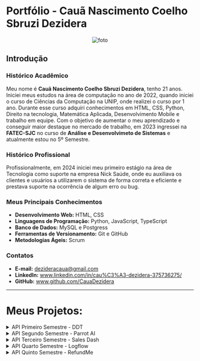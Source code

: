 #  Portfólio - Cauã Nascimento Coelho Sbruzi Dezidera

<p align="center">
  <img src="https://github.com/user-attachments/assets/dce3a41e-098e-4853-887f-da4c8229fb3c" alt="foto">
</p>

##  Introdução

### Histórico Acadêmico
Meu nome é **Cauã Nascimento Coelho Sbruzi Dezidera**, tenho 21 anos. Iniciei meus estudos na área de computação no ano de 2022, quando iniciei o curso de Ciências da Computação na UNIP, onde realizei o curso por 1 ano. Durante esse curso adquiri conhecimentos em HTML, CSS, Python, Direito na tecnologia, Matemática Aplicada, Desenvolvimento Mobile e trabalho em equipe. Com o objetivo de aumentar o meu aprendizado e conseguir maior destaque no mercado de trabalho, em 2023 ingressei na **FATEC-SJC** no curso de **Análise e Desenvolvimeto de Sistemas** e atualmente estou no 5º Semestre.



### Histórico Profissional
Profissionalmente, em 2024 iniciei meu primeiro estágio na área de Tecnologia como suporte  na empresa Nick Saúde, onde eu auxiliava os clientes e usuários a utilizarem o sistema de forma correta e eficiente e prestava suporte na ocorrência de algum erro ou bug.



### Meus Principais Conhecimentos

- **Desenvolvimento Web:** HTML, CSS 
- **Linguagens de Programação:** Python, JavaScript, TypeScript
- **Banco de Dados:** MySQL e Postgress
- **Ferramentas de Versionamento:** Git e GitHub  
- **Metodologias Ágeis:** Scrum   


### Contatos

- **E-mail:** dezideracaua@gmail.com  
- **LinkedIn:** www.linkedin.com/in/cau%C3%A3-dezidera-375736275/
- **GitHub:** www.github.com/CauaDezidera

-----

# Meus Projetos:  
<details>
<summary> API Primeiro Semestre - DDT </summary>

### Empresa Interna - FATEC 

- **Professor P2** - Antônio Egydio São Thiago Graça
- **Professor M2** - Jean Carlos Lourenço Costa

### Problema  
Sempre que um novo colaborador sem familiaridade com o Método Scrum é contratado, torna-se necessário que alguém com mais experiência na equipe explique os conceitos de forma clara e acessível. Esse processo acaba consumindo o tempo do profissional experiente, que poderia estar dedicado a outras atividades pertinentes à sua função principal.

### Solução  
Com o objetivo de solucionar essa dificuldade, foi criado um sistema web interativo que apresenta os conceitos e fundamentos do Método Scrum de forma prática, dinâmica e acessível, utilizando exemplos, fluxogramas, simulações, vídeos explicativos, trilhas de aprendizagem, uma tabela de avaliação do Dev Team baseada no método PACER, além de um sistema para avaliar o conhecimento adquirido. Essa ferramenta possibilita que os usuários compreendam e apliquem o Scrum em situações reais, com um conteúdo consistente, promovendo um aprendizado mais envolvente e eficiente.

[**Link do GitHub**](https://github.com/CauaDezidera/DDT-1-Bim)

  <p align="center">
    <br>
    <img src="https://github.com/user-attachments/assets/0e6d4387-f976-4c3f-8e43-333ae010a3ab" alt="foto">
  </p>



## Tecnologias Utilizadas  
- **Frontend:** HTML, CSS, Bootstrap  
- **Backend:** Python, Flask  
- **Ferramentas:** Trello, Figma, VS Code, Canva
- **Documentação:** GitHub  

## Minhas Contribuições  
Neste projeto atuei como Dev Team no desenvolvimento da aplicação web utilizando **HTML, CSS e Bootstrap** para o FrontEnd, resultando em uma aplicação responsível para diversos dispositivos. Fui responsável como desenvolvedor FrontEnd no projeto e responsável por realizar protótipos no Figma, desenvolver a página de Artefatos da metodologia Scrum, junto de seus componentes, harmonização e responsividade da página.

## Hard Skills  
- Desenvolvimento de interfaces responsivas com **HTML, CSS e Bootstrap** - Uso com autonomia
- Ferramentas de Design: **Figma** - Uso com autonomia
- Controle de Versionamento com **GitHub**  - Uso com autonomia 
- Organização e gerenciamento de tarefas com **Trello**  - Uso com autonomia

## Soft Skills  
Durante esse projeto aprendi muito com a Metodologia Scrum e como ela auxilia no trabalho em equipe, como as divisões de cargo e tarefas durante o processo de desenvolvimento. Também aprendi muito sobre comunicação e trabalho em equipe tanto com meus colegas de grupo, quanto com os professores orientadores, o que serviu de grande ajuda para um ótimo aprendizado.

</details>

<details>
<summary>  API Segundo Semestre - Parrot AI  </summary>
  
### Empresa Interna - FATEC 

- **Professor P2** - Giuliano Araujo Bertoti
- **Professor M2** - Claudio Etelvino de Lima

### Problema  
Muitas empresas enfrentam o desafio de administrar grandes quantidades de documentos e dados. O processo de encontrar informações pontuais nesses arquivos pode ser ineficiente e consumir bastante tempo. Este projeto propõe o desenvolvimento de uma ferramenta baseada em um chatbot inteligente, capaz de facilitar a busca e a extração de informações de forma rápida e assertiva.

### Solução  
Para este problema, criamos oParrot AI é um chatbot desenvolvido para desktop, utilizando Java em conjunto com a biblioteca LangChain4j. O sistema foi projetado para interpretar o conteúdo de arquivos carregados pelo usuário e responder a perguntas com base nessas informações. Seu principal objetivo é tornar o acesso a dados específicos mais rápido, prático e inteligente. A aplicação conta com um sistema de cadastro de usuários, garantindo um controle eficaz de acesso, além de uma interface intuitiva para facilitar a utilização do usuário

[**Link do GitHub**](https://github.com/C0demain/ParrotAI)


### Tecnologias Utilizadas

| Tecnologias      | Finalidade Principal |
|------------------|----------------------|
| **Java (Swing)** | Utilizado para o desenvolvimento da interface gráfica da aplicação desktop, proporcionando uma experiência visual simples e interativa para o usuário. |
| **LangChain4j**  | Biblioteca utilizada para conectar o chatbot a modelos de linguagem natural, permitindo a análise e extração de informações relevantes a partir dos arquivos fornecidos pelo usuário. |
| **MySQL**        | Banco de dados relacional responsável pelo armazenamento seguro dos dados dos usuários, incluindo credenciais, histórico de interações e preferências do sistema. |
| **Gradle**       | Sistema de automação de builds utilizado para gerenciamento de dependências, configuração do ambiente de desenvolvimento e empacotamento da aplicação. |


## Minhas Contribuições 
Neste projeto, atuei como integrante do Dev Team no desenvolvimento da aplicação desktop, sendo responsável pela criação da tela de login com Java e a biblioteca Swing. Desenvolvi uma interface intuitiva e de fácil utilização, com foco na experiência do usuário desde o primeiro acesso ao sistema. Além de garantir a funcionalidade esperada, também trabalhei aspectos visuais para tornar a tela esteticamente agradável e organizada, contribuindo para uma apresentação mais profissional e coerente com o restante da aplicação.

## Hard Skills  
- Desenvolvimento de interfaces desktop utilizando Java com a biblioteca Swing — uso com autonomia.
- Usabilidade e design intuitivo para melhorar a experiência do usuário - faço com autonomia.
- Aplicação de conceitos de design visual para criar interfaces esteticamente agradáveis e organizadas - faço com autonomia.
- Figma e Canva para a criação de protótipos e apresentações visuais para entendimento do projeto - faço com autonomia.


## Soft Skills 
Durante o desenvolvimento do projeto, desenvolvi habilidades sólidas de trabalho em equipe, colaborando de forma eficiente com outros membros do Dev Team para alcançar os objetivos do produto. Participando de reuniões diárias, planejamento e revisões, propondo sempre uma estética simplificada e organizada, com relação aos pritótipos criados, em que o usuário ficaria confortável em utilizar e que se integrasse de forma coerente com a tela de login em que realizei. Além disso, mantive o foco na entrega de soluções que integram usabilidade e estética, sempre considerando o feedback do time para melhorar a experiência do usuário final.

</details>




<details>
<summary>  API Terceiro Semestre - Sales Dash </summary>

### Empresa Parceira - Pro4Tech

- **Professor P2** - Fernando Masanori Ashikaga
- **Professor M2** - Claudio Etelvino de Lima 

### Problema 
Organizações do setor de vendas costumam enfrentar dificuldades na administração de comissões, sobretudo quando lidam com diversos tipos de vendas e diferentes critérios de remuneração. Realizar esses cálculos manualmente pode resultar em falhas, retrabalho e diminuição da eficiência operacional.


### Solução
Para solucionar este problema, desenvolvemos o Sales Dash, uma plataforma web que simplifica a gestão de comissões ao permitir o upload rápido e descomplicado dos dados de vendas. A ferramenta realiza o cálculo automático das comissões, considerando as diferentes categorias de venda, como produtos novos ou antigos para clientes novos ou recorrentes. Além disso, o sistema conta com um dashboard interativo que oferece visualizações detalhadas de dados de vendas, rankings de vendedores e desempenho dos produtos, com filtros por período, vendedor e produto. A plataforma também disponibiliza análises aprofundadas por meio de gráficos e tabelas editáveis, auxiliando na tomada de decisões estratégicas de forma eficiente.


[**Link do GitHub**](https://github.com/C0demain/sales-dash)


### Tecnologias Utilizadas
| Tecnologias       | Finalidade Principal |
|-------------------|----------------------|
| **React + TypeScript** | Criação da interface do usuário com foco em interatividade, responsividade e segurança no código. TypeScript trouxe tipagem estática e maior confiabilidade durante o desenvolvimento do dashboard. |
| **Node.js (API)** | Desenvolvimento do back-end responsável pelo gerenciamento das regras de comissão, cadastros de vendedores e controle dos dados de vendas, garantindo performance e escalabilidade. |
| **Postman**       | Utilizado para testar as rotas da API, validar as requisições e documentar os endpoints, facilitando a integração entre as equipes de front-end e back-end. |
| **PostgreSQL**    | Banco de dados relacional utilizado para armazenar de forma segura os registros de vendas, comissões e informações dos usuários da plataforma. |





## Minhas Contribuições 
Neste projeto, atuei como Product Owner, sendo responsável por organizar e conduzir as Sprints com foco nas prioridades do cliente. Realizei a ponte entre a equipe de desenvolvimento e o cliente, traduzindo suas demandas em requisitos técnicos claros e viáveis. Acompanhei de perto o progresso das tarefas utilizando o Trello, ajustando prazos e prioridades de forma estratégica conforme surgiam novas necessidades. Além disso, participei ativamente da validação das entregas, garantindo que o produto final atendesse aos objetivos propostos. Também facilitei a comunicação entre todos os envolvidos, conduzindo reuniões semanais com o cliente para alinhar expectativas e promover decisões colaborativas ao longo do desenvolvimento.


## Hard Skills
- Gerenciamento de projetos utilizando Scrum e Trello para planejamento de sprints, definição de backlog, acompanhamento e ajustes de tarefas - faço com autonomia.

- Análise de requisitos para tradução de demandas do cliente em especificações técnicas claras para a equipe - faço com autonomia.

- Figma e Canva para criação de protótipos funcionais e apresentações visuais que facilitam o entendimento das funcionalidades - uso com autonomia.

- GitHub para acompanhar o desenvolvimento do projeto - uso com autonomia.



## Soft Skills 
Ao longo do projeto, desenvolvi e exercitei diversas soft skills essenciais para o papel de Product Owner. A comunicação assertiva foi fundamental para garantir o alinhamento entre cliente e equipe, promovendo entendimento mútuo e tomadas de decisão eficazes. A liderança colaborativa me permitiu organizar e conduzir reuniões produtivas, mantendo o foco nas prioridades e metas do projeto. A capacidade de escuta ativa e empatia contribuiu para transformar feedbacks em melhorias reais no produto. Além disso, demonstrei proatividade na organização das sprints e resiliência para lidar com imprevistos, mantendo o time engajado e o progresso constante. Essas habilidades foram determinantes para o bom andamento do projeto e para a entrega de um resultado alinhado às expectativas do cliente.

</details>




<details>
<summary> API Quarto Semestre -  Logflow </summary>
  
### Empresa Parceira - JJM Log

- **Professor P2** - Juliana Forin Pasquini Martinez
- **Professor M2** - Fabiano Sabha Walczak

### Problema 
A empresa JJM Log vinha enfrentando dificuldades operacionais relacionadas à gestão de ordens de serviço, principalmente no que diz respeito ao controle das etapas dos processos internos, à organização de documentos, à roteirização de viagens e à comunicação entre os departamentos. A execução manual dessas tarefas acabava gerando atrasos, ruídos na comunicação e impactos negativos na produtividade da equipe.


### Solução
Para resolver os problemas operacionais da JJM Log, desenvolvemos a plataforma web Logflow, que centraliza a gestão das ordens de serviço e otimiza os processos internos. A solução permite acompanhar o andamento das tarefas, oferece um portal para que os colaboradores acessem documentos e ordens, e apresenta um dashboard com indicadores dos setores. Também inclui recursos como roteirização inteligente de viagens, agenda integrada e chat interno, melhorando a organização, a comunicação e a produtividade da empresa.


[**Link do GitHub**](https://github.com/C0demain/logflow)


### Tecnologias Utilizadas
| **Tecnologias**       | **Finalidade Principal**                                                                 |
|----------------------|------------------------------------------------------------------------------------    |
| **React + Next.js**  | Desenvolvimento da interface web com navegação otimizada e SSR para desempenho.
| **NestJS (Node.js)** | Back-end com APIs REST, responsável pela lógica do sistema e acesso ao banco. |
| **TypeScript**       | Tipagem estática para maior segurança e organização no front-end e back-end.      |
| **PostgreSQL**       | Banco de dados relacional para armazenamento estruturado das informações.             |
| **Docker**           | Criação de containers para padronizar o ambiente e facilitar o deploy da aplicação.|
| **Swagger**          | Documentação e testes das rotas da API de forma interativa e acessível. 




## Minhas Contribuições 
Neste projeto, atuei no time de desenvolvimento, sendo responsável pela implementação visual de componentes da dashboard, com foco na apresentação clara e organizada dos dados. Contribuí diretamente para a criação de uma interface responsiva, garantindo que a aplicação se adaptasse adequadamente a diferentes dispositivos e tamanhos de tela, mantendo a usabilidade e estética. Trabalhei na harmonização visual dos elementos, alinhando a identidade visual do sistema com os princípios de design intuitivo e experiência do usuário. Também fui responsável pela integração com a API nos componentes da dashboard, realizando chamadas para busca e exibição das tarefas em atraso e do custo total das tarefas, apresentando essas informações de forma estruturada e funcional na interface.


## Hard Skills
- Desenvolvimento de interfaces web com React, Next.js e TypeScript – uso com autonomia.

- Estilização com TailwindCSS e DaisyUI para criação de layouts responsivos, usáveis e visualmente consistentes – uso com autonomia

- Integração com APIs REST para busca e exibição de dados na dashboard – faço com autonomia.

- Manipulação e apresentação de dados no Front-End, com foco em filtros, organização e exibição eficiente das informações – faço com autonomia.


## Soft Skills 
Durante o desenvolvimento da aplicação, exerci uma comunicação clara e colaborativa com o time, contribuindo ativamente nas decisões visuais e funcionais da interface. Trabalhei com responsabilidade no cumprimento dos prazos, adaptando-me às mudanças e priorizando a qualidade da entrega. Demonstrei proatividade ao propor melhorias na responsividade da dashboard. Além disso, exerci opiniões sobre os frameworks utilizadas ao decorrer do projeto, onde tivemos nosso primeiro contato com o TailwindCSS e DaisyUI. participei ativamente das cerimônias da metodologia Scrum, alinhando constantemente as tarefas do time e garantindo que os objetivos técnicos e visuais fossem atingidos com eficiência.


</details>






<details>
<summary> API Quinto Semestre - RefundMe </summary>

### Empresa Parceira - GSW

- **Professor P2** - Gerson da Penha Neto
- **Professor M2** - Ronaldo Emerick Santos

### Problema 
A gestão de reembolsos em empresas que atuam com projetos e equipes externas costuma ser um desafio, ainda mais quando o controle de gastos, limites por projeto e processos de aprovação são feitos manualmente. Essa falta de centralização e automação tende a causar lentidão nas solicitações, aumento nos erros operacionais e maior esforço para funcionários e gestores lidarem com as demandas do dia a dia.



### Solução
Como solução, desenvolvemos o RefundMe, uma plataforma web completa que automatiza todo o processo de solicitação e aprovação de reembolsos. O sistema permite que os funcionários registrem suas despesas com facilidade, anexem comprovantes e acompanhem o andamento das solicitações em tempo real. Pelo painel administrativo, gestores podem aprovar ou rejeitar pedidos, organizar despesas por projeto e gerenciar usuários e centros de custo de forma centralizada. A arquitetura do sistema foi construída com foco em escalabilidade e segurança, utilizando uma API desenvolvida em NestJS com autenticação e integração com serviços de armazenamento em nuvem, garantindo uma experiência eficiente tanto para os usuários operacionais quanto para a equipe administrativa.


[**Link do GitHub**](https://github.com/C0demain/refundme)


### Tecnologias Utilizadas
| Tecnologias             | Finalidade Principal                                                                                |
|-----------------------|---------------------------------------------------------------------------------------------------|
| **Next.js + React**     | Construção da interface web administrativa, permitindo gerenciamento do sistema pelos gestores.    |
| **NestJS + TypeScript** | Desenvolvimento do backend com APIs REST, implementando autenticação, regras de negócio e integração com banco de dados. |
| **React Native + Expo** | Desenvolvimento do aplicativo móvel para os funcionários, garantindo acesso prático às funcionalidades. |
| **MongoDB + Mongoose**  | Banco de dados NoSQL utilizado para armazenamento flexível dos dados, gerenciado via MongoDB Atlas. |
| **Postman + Swagger**   | Ferramentas utilizadas para testes, validação e documentação clara das rotas da API.              |
| **AWS S3 e EC2**        | Serviços em nuvem para armazenamento seguro dos comprovantes e hospedagem escalável da API.       |


## Minhas Contribuições 
Atuei no desenvolvimento da interface mobile, sendo responsável pela criação e autenticação da tela de login, garantindo segurança e facilidade de uso para os usuários. Também desenvolvi funcionalidades para edição das solicitações de reembolso, possibilitando alterações eficientes e intuitivas como, seu status, nome e descrição. Além disso, implementei o cadastro de despesas do tipo combustível, integrando essa funcionalidade ao sistema de forma prática e organizada. Em todas as etapas, trabalhei na integração com a API NestJS para assegurar a comunicação estável entre frontend e backend, além de aplicar cuidados de usabilidade para oferecer uma experiência fluida.


## Hard Skills
Desenvolvimento de interfaces web utilizando React, Next.js e TypeScript, com foco em funcionalidade e segurança — uso com autonomia.

Implementação de autenticação e gerenciamento de estados para garantir experiência fluida na tela de login — faço com autonomia.

Estilização de componentes com TailwindCSS e DaisyUI, garantindo layouts responsivos e consistentes visualmente — uso com autonomia.

Integração com APIs REST, realizando chamadas para criação, edição e exibição de dados, como solicitações e despesas — faço com autonomia.

Manipulação e organização de dados no front-end, com foco em usabilidade e clareza na apresentação das informações — faço com autonomia.




## Soft Skills 
Durante o desenvolvimento do projeto, demonstrei capacidade de comunicação ao participar ativamente das reuniões da equipe, contribuindo com sugestões sobre a escolha do framework e decisões relacionadas à experiência visual da aplicação. Trabalhei de forma colaborativa com os demais integrantes do time, garantindo que a integração entre o front-end e a API ocorresse de maneira fluida, especialmente nas funcionalidades de login e edição de solicitações. Também exerci pensamento crítico e resolvi problemas relacionados à apresentação dinâmica de informações, propondo melhorias visuais e estruturais que tornaram a interface mais clara e funcional.



  
</details>

